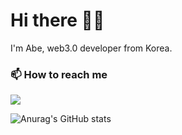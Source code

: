 # Hi there 👋🏽
  I'm Abe, web3.0 developer from Korea.<br/>
            
            
### __📫 How to reach me__
<!-- - hanjk13262@gmail.com -->
<a href = "mailto:hanjk13262@gmail.com"><img src="https://img.shields.io/badge/-Gmail-%23333?style=for-the-badge&logo=gmail&logoColor=white" target="_blank"></a>
<!--  <a href="https://www.linkedin.com/in/marcelleemendess/" target="_blank"><img src="https://img.shields.io/badge/-LinkedIn-%230077B5?style=for-the-badge&logo=linkedin&logoColor=white" target="_blank"></a>  -->


 
 
 



![Anurag's GitHub stats](https://github-readme-stats.vercel.app/api?username=abehan7&show_icons=true)
